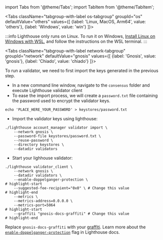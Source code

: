 import Tabs from '@theme/Tabs';
import TabItem from '@theme/TabItem';


<Tabs className="tabgroup-with-label os-tabgroup" groupId="os" defaultValue="others" values={[
    {label: 'Linux, MacOS, Arm64', value: 'others'},
    {label: 'Windows', value: 'win'}
]}>
<TabItem value="win">

:::info
Lighthouse only runs on Linux. To run it on Windows, [Install Linux on Windows with WSL](https://learn.microsoft.com/en-us/windows/wsl/install), and follow the instructions on the WSL terminal.
:::

</TabItem>
</Tabs>

<Tabs className="tabgroup-with-label network-tabgroup" groupId="network" defaultValue="gnosis" values={[
    {label: 'Gnosis', value: 'gnosis'},
    {label: 'Chiado', value: 'chiado'}
]}>
<TabItem value="gnosis">

To run a validator, we need to first import the keys generated in the previous step.

* In a new command line window, navigate to the `consensus` folder and execute Lighthouse validator client
* To ease the import process, we will create a `password.txt` file containing the password used to encrypt the validator keys.

```shell   
echo 'PLACE_HERE_YOUR_PASSWORD' > keystores/password.txt
```
    
* Import the validator keys using lighthouse:

```shell
./lighthouse account_manager validator import \
    --network gnosis \
    --password-file keystores/password.txt \
    --reuse-password \
    --directory keystores \
    --datadir validators
```
    
* Start your lighhouse validator:

```shell
./lighthouse validator_client \
    --network gnosis \
    --datadir validators \
    --enable-doppelganger-protection \
# highlight-start
    --suggested-fee-recipient="0x0" \ # Change this value 
# highlight-end
    --metrics \ 
    --metrics-address=0.0.0.0 \
    --metrics-port=5064
# highlight-start
    --graffiti "gnosis-docs-graffiti" # Change this value 
# highlight-end
```
    
Replace `gnosis-docs-graffiti` with your [graffiti](https://lighthouse-book.sigmaprime.io/graffiti.html). Learn more about the [`enable-doppelganger-protection`](https://lighthouse-book.sigmaprime.io/validator-doppelganger.html) flag in Lighthouse docs.



</TabItem>
<TabItem value="chiado">
    <div data-comment="TODO: document chiado validation process"></div>
</TabItem>
       
</Tabs>
